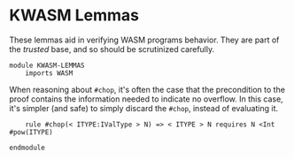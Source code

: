 KWASM Lemmas
============

These lemmas aid in verifying WASM programs behavior.
They are part of the *trusted* base, and so should be scrutinized carefully.

```k
module KWASM-LEMMAS
    imports WASM
```

When reasoning about `#chop`, it's often the case that the precondition to the proof contains the information needed to indicate no overflow.
In this case, it's simpler (and safe) to simply discard the `#chop`, instead of evaluating it.

```k
    rule #chop(< ITYPE:IValType > N) => < ITYPE > N requires N <Int #pow(ITYPE)
```

```k
endmodule
```
